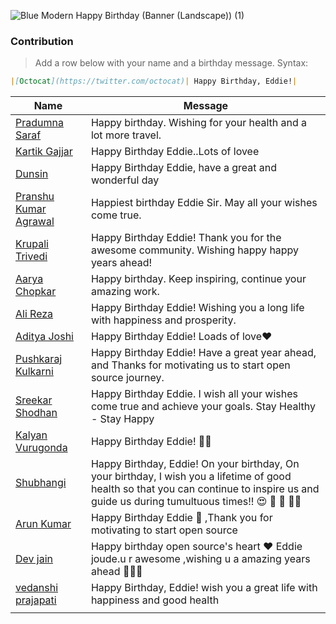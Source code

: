 ![Blue Modern Happy Birthday (Banner (Landscape)) (1)](https://user-images.githubusercontent.com/51878265/185732946-b607a9e0-4aff-4956-8cb5-d5b81e66521f.png)


### Contribution
> Add a row below with your name and a birthday message.
Syntax: 
```md
|[Octocat](https://twitter.com/octocat)| Happy Birthday, Eddie!|
```

| Name | Message |
|-------|-------|
|[Pradumna Saraf](https://twitter.com/pradumna_saraf)| Happy birthday. Wishing for your health and a lot more travel.|
|[Kartik Gajjar](https://twitter.com/Kartikt2twt)| Happy Birthday Eddie..Lots of lovee |
|[Dunsin](https://twitter.com/DunsinWebDev)|Happy Birthday Eddie, have a great and wonderful day|
|[Pranshu Kumar Agrawal](https://twitter.com/pkknowsnothing)| Happiest birthday Eddie Sir. May all your wishes come true.|
|[Krupali Trivedi](https://twitter.com/chai_really)|Happy Birthday Eddie! Thank you for the awesome community. Wishing happy happy years ahead!|
|[Aarya Chopkar](https://twitter.com/ChopkarAarya)| Happy birthday. Keep inspiring, continue your amazing work.|
|[Ali Reza](https://twitter.com/webDeveloper83)|Happy Birthday Eddie! Wishing you a long life with happiness and prosperity.|
|[Aditya Joshi](https://twitter.com/aditya__exe) | Happy Birthday Eddie! Loads of love❤️|
|[Pushkaraj Kulkarni](https://twitter.com/pushkaraj2007)|Happy Birthday Eddie! Have a great year ahead, and Thanks for motivating us to start open source journey.|
|[Sreekar Shodhan](https://twitter.com/ShodhanSreekar)|Happy Birthday Eddie. I wish all your wishes come true and achieve your goals. Stay Healthy - Stay Happy|
|[Kalyan Vurugonda](https://twitter.com/VurugondaKalyan)| Happy Birthday Eddie! 🥳🎉|
|[Shubhangi](https://twitter.com/mshubhangi12)| Happy Birthday, Eddie! On your birthday, On your birthday, I wish you a lifetime of good health so that you can continue to inspire us and guide us during tumultuous times!! :heart_eyes: :balloon: :confetti_ball: :tada::sparkles:|
|[Arun Kumar](https://twitter.com/ak_arun___)| Happy Birthday Eddie 🎈 ,Thank you for motivating to start open source|
|[Dev jain](https://twitter.com/Devjtwt786)| Happy birthday open source's heart ❤️ Eddie joude.u r awesome ,wishing u a amazing years ahead 🥳🥳😄
|[vedanshi prajapati](https://twitter.com/vedanshi555)| Happy Birthday, Eddie! wish you a great life with happiness and good health|
|||

